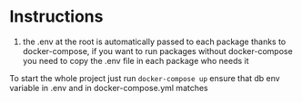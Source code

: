 # Instructions

1. the .env at the root is automatically passed to each package thanks to docker-compose, if you want to run packages without docker-compose you need to copy the .env file in each package who needs it

To start the whole project just run `docker-compose up`
ensure that db env variable in .env and in docker-compose.yml matches

